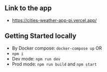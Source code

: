 ## Link to the app

- https://cities-weather-app-pi.vercel.app/

## Getting Started locally

- By Docker compose: `docker-compose up`
  OR
- `npm i`
- Dev mode: `npm run dev`
- Prod mode: `npm run build` and `npm start`
